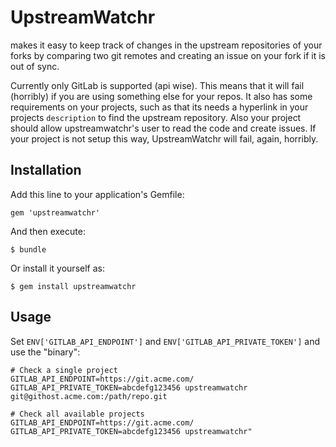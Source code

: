 # UpstreamWatchr
makes it easy to keep track of changes in the upstream repositories of your forks by comparing two git remotes and creating an issue on your fork if it is out of sync.


Currently only GitLab is supported (api wise). This means that it will fail (horribly) if you are using something else for your repos. It also has some requirements on your projects, such as that its needs a hyperlink in your projects `description` to find the upstream repository. Also your project should allow upstreamwatchr's user to read the code and create issues. If your project is not setup this way, UpstreamWatchr will fail, again, horribly.

## Installation

Add this line to your application's Gemfile:

    gem 'upstreamwatchr'

And then execute:

    $ bundle

Or install it yourself as:

    $ gem install upstreamwatchr

## Usage

Set `ENV['GITLAB_API_ENDPOINT']` and `ENV['GITLAB_API_PRIVATE_TOKEN']` and use the "binary":
```
# Check a single project
GITLAB_API_ENDPOINT=https://git.acme.com/ GITLAB_API_PRIVATE_TOKEN=abcdefg123456 upstreamwatchr git@githost.acme.com:/path/repo.git
```
```
# Check all available projects
GITLAB_API_ENDPOINT=https://git.acme.com/ GITLAB_API_PRIVATE_TOKEN=abcdefg123456 upstreamwatchr"
```
